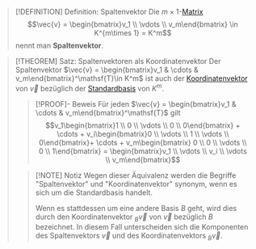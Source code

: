 > [!DEFINITION] Definition: Spaltenvektor
> Die $m\times 1$-[Matrix](../Matrizen/Matrix.md)
> $$\vec{v} = \begin{bmatrix}v_1 \\ \vdots \\ v_m\end{bmatrix} \in K^{m\times 1} = K^m$$
> nennt man **Spaltenvektor**.

> [!THEOREM] Satz: Spaltenvektoren als Koordinatenvektor
> Der Spaltenvektor $\vec{v} = \begin{bmatrix}v_1 & \cdots & v_m\end{bmatrix}^\mathsf{T}\in K^m$ ist auch der [Koordinatenvektor](../Abstrakte%20lineare%20Algebra/Basis/Koordinatenvektor.md) von $\vec{v}$ bezüglich der [Standardbasis](../Geometrische%20Aspekte/Standardbasis.md) von $K^m$.
> > [!PROOF]- Beweis
> > Für jeden $\vec{v} = \begin{bmatrix}v_1 & \cdots & v_m\end{bmatrix}^\mathsf{T}$ gilt
> > $$v_1\begin{bmatrix}1 \\ 0 \\ \vdots \\ 0 \\ 0\end{bmatrix} + \cdots + v_i\begin{bmatrix}0 \\ \vdots \\ 1 \\ \vdots \\ 0\end{bmatrix}+ \cdots + v_m\begin{bmatrix} 0 \\ 0 \\ \vdots \\ 0 \\ 1\end{bmatrix} = \begin{bmatrix}v_1 \\ \vdots \\ v_i \\ \vdots \\ v_m\end{bmatrix}$$
> 
> > [!NOTE] Notiz
> > Wegen dieser Äquivalenz werden die Begriffe "Spaltenvektor" und "Koordinatenvektor" synonym, wenn es sich um die Standardbasis handelt.
> > 
> > Wenn es stattdessen um eine andere Basis $B$ geht, wird dies durch den Koordinatenvektor ${}_B \vec{v}$ von $\vec{v}$ bezüglich $B$ bezeichnet. In diesem Fall unterscheiden sich die Komponenten des Spaltenvektors $\vec{v}$ und des Koordinatenvektors ${}_{B}\vec{v}$.